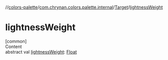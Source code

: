 //[colors-palette](../../../index.md)/[com.chrynan.colors.palette.internal](../index.md)/[Target](index.md)/[lightnessWeight](lightness-weight.md)



# lightnessWeight  
[common]  
Content  
abstract val [lightnessWeight](lightness-weight.md): [Float](https://kotlinlang.org/api/latest/jvm/stdlib/kotlin/-float/index.html)  



